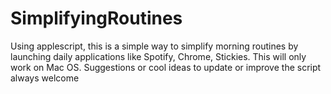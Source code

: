 # SimplifyingRoutines
Using applescript, this is a simple way to simplify morning routines by launching daily applications like Spotify, Chrome, Stickies. This will only work on Mac OS. 
Suggestions or cool ideas to update or improve the script always welcome
